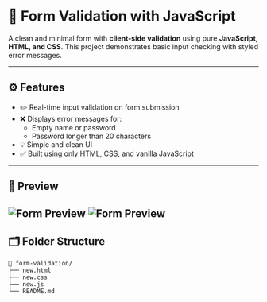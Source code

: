 # 📝 Form Validation with JavaScript

A clean and minimal form with **client-side validation** using pure **JavaScript, HTML, and CSS**. This project demonstrates basic input checking with styled error messages.

---

## ⚙️ Features

- ✏️ Real-time input validation on form submission
- ❌ Displays error messages for:
  - Empty name or password
  - Password longer than 20 characters
- 💡 Simple and clean UI
- ✅ Built using only HTML, CSS, and vanilla JavaScript

---

## 📸 Preview

![Form Preview](./images/yjZazFdOSEm.png)
![Form Preview](./images/YurrUL0GDt5.png)
---

## 🗂️ Folder Structure

```plaintext
📁 form-validation/
├── new.html
├── new.css
├── new.js
└── README.md
